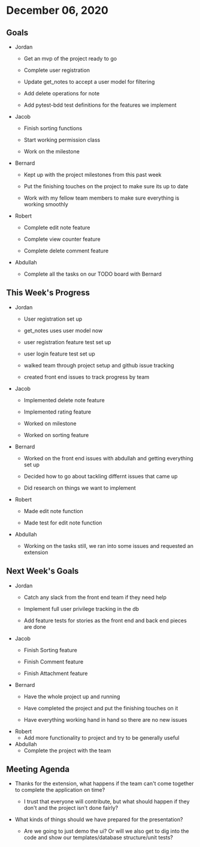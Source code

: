 # December 06, 2020
## Goals
* Jordan
    * Get an mvp of the project ready to go

    * Complete user registration

    * Update get_notes to accept a user model for filtering

    * Add delete operations for note

    * Add pytest-bdd test definitions for the features we implement

* Jacob
    * Finish sorting functions

    * Start working permission class

    * Work on the milestone

* Bernard
    * Kept up with the project milestones from this past week

    * Put the finishing touches on the project to make sure its up to date

    * Work with my fellow team members to make sure everything is working smoothly

* Robert
    * Complete edit note feature

    * Complete view counter feature

    * Complete delete comment feature

* Abdullah
    * Complete all the tasks on our TODO board with Bernard

## This Week's Progress
* Jordan
    * User registration set up

    * get_notes uses user model now

    * user registration feature test set up

    * user login feature test set up

    * walked team through project setup and github issue tracking

    * created front end issues to track progress by team

* Jacob
    * Implemented delete note feature

    * Implemented rating feature

    * Worked on milestone

    * Worked on sorting feature

* Bernard
    * Worked on the front end issues with abdullah and getting everything set up

    * Decided how to go about tackling differnt issues that came up

    * Did research on things we want to implement

* Robert
    * Made edit note function

    * Made test for edit note function

* Abdullah
    * Working on the tasks still, we ran into some issues and requested an extension

## Next Week's Goals
* Jordan
    * Catch any slack from the front end team if they need help

    * Implement full user privilege tracking in the db

    * Add feature tests for stories as the front end and back end pieces are done
* Jacob
    * Finish Sorting feature

    * Finish Comment feature

    * Finish Attachment feature
* Bernard
    * Have the whole project up and running

    * Have completed the project and put the finishing touches on it

    * Have everything working hand in hand so there are no new issues
* Robert
    * Add more functionality to project and try to be generally useful
* Abdullah
    * Complete the project with the team

## Meeting Agenda

* Thanks for the extension, what happens if the team can't come together to complete the application on time?
    * I trust that everyone will contribute, but what should happen if they don't and the project isn't done fairly?

* What kinds of things should we have prepared for the presentation?
    * Are we going to just demo the ui? Or will we also get to dig into the code and show our templates/database structure/unit tests?
